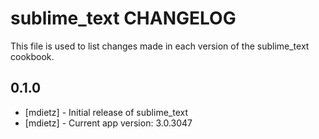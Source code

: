 sublime_text CHANGELOG
==========================

This file is used to list changes made in each version of the sublime_text cookbook.

0.1.0
-----
- [mdietz] - Initial release of sublime_text
- [mdietz] - Current app version: 3.0.3047
